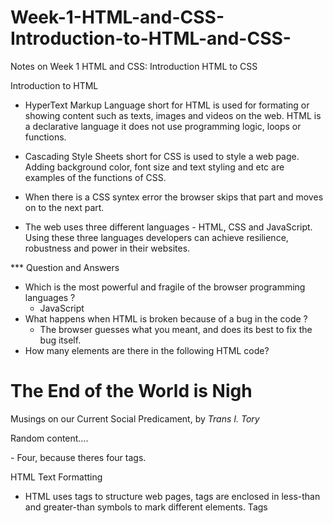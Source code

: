 # Week-1-HTML-and-CSS-Introduction-to-HTML-and-CSS-
Notes on Week 1 HTML and CSS: Introduction HTML to CSS

Introduction to HTML

- HyperText Markup Language short for HTML is used for formating or showing content such as texts, images and videos on the web. HTML is a declarative language it does not use programming logic, loops or functions.
   
- Cascading Style Sheets short for CSS is used to style a web page. Adding background color, font size and text styling and etc are examples of the functions of CSS.
- When there is a CSS syntex error the browser skips that part and moves on to the next part.

- The web uses three different languages - HTML, CSS and JavaScript. Using these three languages developers can achieve resilience, robustness and power in their websites.

*** Question and Answers
- Which is the most powerful and fragile of the browser programming languages ?
  - JavaScript
- What happens when HTML is broken because of a bug in the code ?
  - The browser guesses what you meant, and does its best to fix the bug itself.
- How many elements are there in the following HTML code?
<h1> The End of the World is Nigh </h1> <article> Musings on our Current Social Predicament, by <em> Trans I. Tory </em> <p> Random content….</p> </article>
  - Four, because theres four tags.

HTML Text Formatting

- HTML uses tags to structure web pages, tags are enclosed in less-than and greater-than symbols to mark different elements. Tags 
